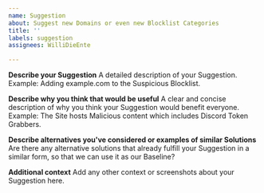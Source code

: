 ```yaml
---
name: Suggestion
about: Suggest new Domains or even new Blocklist Categories
title: ''
labels: suggestion
assignees: WilliDieEnte

---
```


**Describe your Suggestion**
A detailed description of your Suggestion.
Example: Adding example.com to the Suspicious Blocklist.

**Describe why you think that would be useful**
A clear and concise description of why you think your Suggestion would benefit everyone.
Example: The Site hosts Malicious content which includes Discord Token Grabbers.

**Describe alternatives you've considered or examples of similar Solutions**
Are there any alternative solutions that already fulfill your Suggestion in a similar form, so that we can use it as our Baseline?

**Additional context**
Add any other context or screenshots about your Suggestion here.
